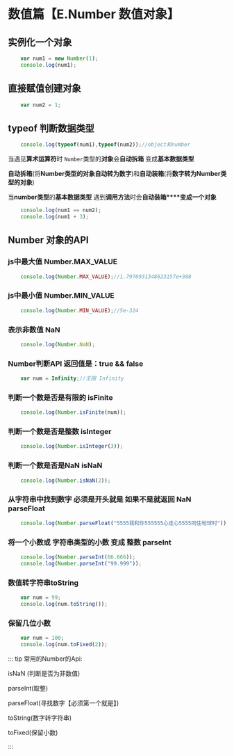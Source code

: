 # 数值篇【E.Number 数值对象】

## 实例化一个对象

```js
    var num1 = new Number(1);
    console.log(num1);
```

## 直接赋值创建对象

```js
    var num2 = 1;
```

## typeof 判断数据类型

```js
    console.log(typeof(num1),typeof(num2));//object和number
```

当遇见**算术运算符**时 `Number`类型的**对象**会**自动拆箱** 变成**基本数据类型**

**自动拆箱**(将**Number类型的对象自动转为数字**)和**自动装箱**(将**数字转为Number类型的对象**)
    
当**number类型**的**基本数据类型** 遇到**调用方法**时会**自动装箱****变成一个对象**

```js
    console.log(num1 == num2);
    console.log(num1 + 3);
```

## Number 对象的API

### js中最大值 Number.MAX_VALUE

```js
    console.log(Number.MAX_VALUE);//1.7976931348623157e+308
```

### js中最小值 Number.MIN_VALUE 

```js
    console.log(Number.MIN_VALUE);//5e-324
```

### 表示非数值 NaN

```js
    console.log(Number.NaN);
```

### Number判断API 返回值是：true && false

```js
    var num = Infinity;//无限 Infinity
```

### 判断一个数是否是有限的 isFinite

```js
    console.log(Number.isFinite(num));
```

### 判断一个数是否是整数 isInteger

```js
    console.log(Number.isInteger(3));
```

### 判断一个数是否是NaN isNaN

```js
    console.log(Number.isNaN(2));
```

### 从字符串中找到数字  必须是开头就是 如果不是就返回 NaN parseFloat

```js
    console.log(Number.parseFloat("5555我和你555555心连心5555同住地球村"));
```

###  将一个小数或 字符串类型的小数 变成 整数 parseInt

```js 
    console.log(Number.parseInt(66.666));
    console.log(Number.parseInt("99.999"));
```

### 数值转字符串toString 

```js
    var num = 99;
    console.log(num.toString());
```

### 保留几位小数 

```js
    var num = 100;
    console.log(num.toFixed(2));
```

::: tip 常用的Number的Api:

isNaN (判断是否为非数值) 

parseInt(取整)  

parseFloat(寻找数字【必须第一个就是】) 

toString(数字转字符串)  

toFixed(保留小数)

:::